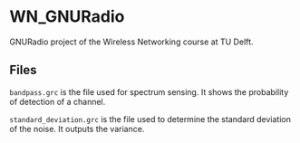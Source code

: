 # WN_GNURadio
GNURadio project of the Wireless Networking course at TU Delft.

## Files
`bandpass.grc` is the file used for spectrum sensing. It shows the probability of detection of a channel.

`standard_deviation.grc` is the file used to determine the standard deviation of the noise. It outputs the variance.
